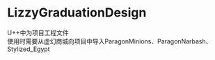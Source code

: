 # LizzyGraduationDesign
U++中为项目工程文件  
使用时需要从虚幻商城向项目中导入ParagonMinions、ParagonNarbash、Stylized_Egypt
  
